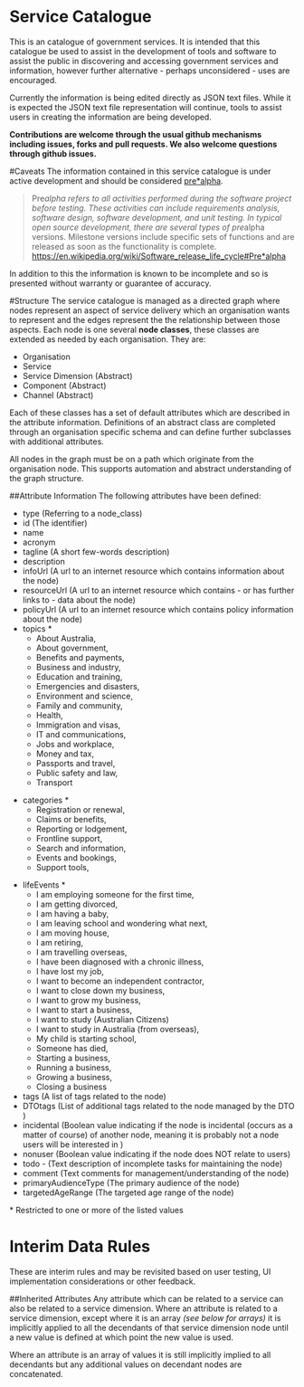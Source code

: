 # Service Catalogue
This is an catalogue of government services. It is intended that this catalogue be used to assist in the development of tools and software to assist the public in discovering and accessing government services and information, however further alternative - perhaps unconsidered - uses are encouraged.

Currently the information is being edited directly as JSON text files. While it is expected the JSON text file representation will continue, tools to assist users in creating the information are being developed.

__Contributions are welcome through the usual github mechanisms including issues, forks and pull requests. We also welcome questions through github issues.__

#Caveats
The information contained in this service catalogue is under active development and should be considered [pre*alpha](https://en.wikipedia.org/wiki/Software_release_life_cycle#Pre*alpha).
>Pre*alpha refers to all activities performed during the software project before testing. These activities can include requirements analysis, software design, software development, and unit testing. In typical open source development, there are several types of pre*alpha versions. Milestone versions include specific sets of functions and are released as soon as the functionality is complete. https://en.wikipedia.org/wiki/Software_release_life_cycle#Pre*alpha

In addition to this the information is known to be incomplete and so is presented without warranty or guarantee of accuracy.


#Structure
The service catalogue is managed as a directed graph where nodes represent an aspect of service delivery which an organisation wants to represent and the edges represent the the relationship between those aspects.
Each node is one several __node classes__, these classes are extended as needed by each organisation. They are:
* Organisation
* Service
* Service Dimension (Abstract)
* Component (Abstract)
* Channel (Abstract)

Each of these classes has a set of default attributes which are described in the attribute information. Definitions of an abstract class are completed through an organisation specific schema and can define further subclasses with additional attributes.

All nodes in the graph must be on a path which originate from the organisation node. This supports automation and abstract understanding of the graph structure.

##Attribute Information
The following attributes have been defined:
* type (Referring to a node_class)
* id (The identifier)
* name
* acronym
* tagline (A short few-words description)
* description
* infoUrl (A url to an internet resource which contains information about the node)
* resourceUrl (A url to an internet resource which contains - or has further links to - data about the node)
* policyUrl (A url to an internet resource which contains policy information about the node)
* topics *
  * About Australia,
  * About government,
  * Benefits and payments,
  * Business and industry,
  * Education and training,
  * Emergencies and disasters,
  * Environment and science,
  * Family and community,
  * Health,
  * Immigration and visas,
  * IT and communications,
  * Jobs and workplace,
  * Money and tax,
  * Passports and travel,
  * Public safety and law,
  * Transport
- categories *
  * Registration or renewal,
  * Claims or benefits,
  * Reporting or lodgement,
  * Frontline support,
  * Search and information,
  * Events and bookings,
  * Support tools,
* lifeEvents *
  * I am employing someone for the first time,
  * I am getting divorced,
  * I am having a baby,
  * I am leaving school and wondering what next,
  * I am moving house,
  * I am retiring,
  * I am travelling overseas,
  * I have been diagnosed with a chronic illness,
  * I have lost my job,
  * I want to become an independent contractor,
  * I want to close down my business,
  * I want to grow my business,
  * I want to start a business,
  * I want to study (Australian Citizens)
  * I want to study in Australia (from overseas),
  * My child is starting school,
  * Someone has died,
  * Starting a business,
  * Running a business,
  * Growing a business,
  * Closing a business
* tags (A list of tags related to the node)
* DTOtags (List of additional tags related to the node managed by the DTO )
* incidental (Boolean value indicating if the node is incidental (occurs as a matter of course) of another node, meaning it is probably not a node users will be interested in )
* nonuser (Boolean value indicating if the node does NOT relate to users)
* todo - (Text description of incomplete tasks for maintaining the node)
* comment (Text comments for management/understanding of the node)
* primaryAudienceType (The primary audience of the node)
* targetedAgeRange (The targeted age range of the node)

\* Restricted to one or more of the listed values

# Interim Data Rules
These are interim rules and may be revisited based on user testing,  UI implementation considerations or other feedback.

##Inherited Attributes
Any attribute which can be related to a service can also be related to a service dimension.
Where an attribute is related to a service dimension, except where it is an array *(see below for arrays)*
it is implicitly applied to all the decendants of that service dimension node until a new
value is defined at which point the new value is used.

Where an attribute is an array of values it is still implicitly implied to all decendants but any additional values on decendant nodes are concatenated.

